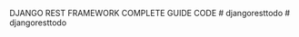 DJANGO REST FRAMEWORK COMPLETE GUIDE CODE
#   d j a n g o r e s t t o d o  
 #   d j a n g o r e s t t o d o  
 